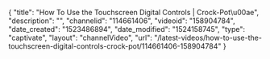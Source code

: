 {
    "title": "How To Use the Touchscreen Digital Controls | Crock-Pot\u00ae",
    "description": "",
    "channelid": "114661406",
    "videoid": "158904784",
    "date_created": "1523486894",
    "date_modified": "1524158745",
    "type": "captivate",
    "layout": "channelVideo",
    "url": "\/latest-videos\/how-to-use-the-touchscreen-digital-controls-crock-pot\/114661406-158904784"
}